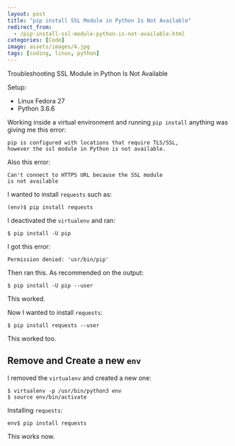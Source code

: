 ```yaml
---
layout: post
title: "pip install SSL Module in Python Is Not Available"
redirect_from:
  - /pip-install-ssl-module-python-is-not-available.html
categories: [Code]
image: assets/images/4.jpg
tags: [coding, linux, python]
---
```


Troubleshooting SSL Module in Python Is Not Available


Setup:

* Linux Fedora 27
* Python 3.6.6

Working inside a virtual environment and running `pip install` anything was giving me this error:

    pip is configured with locations that require TLS/SSL,
    however the ssl module in Python is not available.

Also this error:

    Can't connect to HTTPS URL because the SSL module
    is not available

I wanted to install `requests` such as:

    (env)$ pip install requests

I deactivated the `virtualenv` and ran:

    $ pip install -U pip

I got this error:

    Permission denied: 'usr/bin/pip'

Then ran this. As recommended on the output:

    $ pip install -U pip --user

This worked.

Now I wanted to install `requests`:

    $ pip install requests --user

This worked too.

## Remove and Create a new `env`

I removed the `virtualenv` and created a new one:

    $ virtualenv -p /usr/bin/python3 env
    $ source env/bin/activate

Installing `requests`:

    env$ pip install requests

This works now.